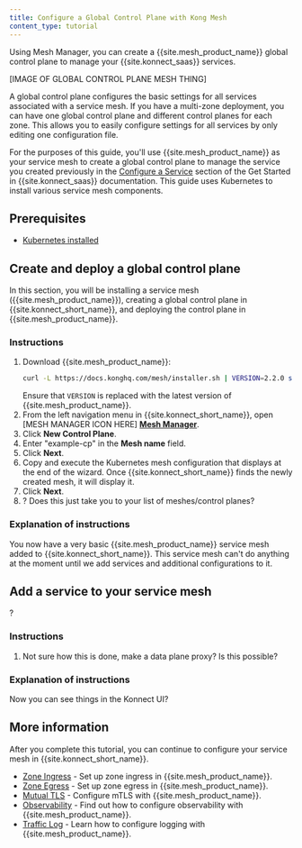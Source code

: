 ```yaml
---
title: Configure a Global Control Plane with Kong Mesh
content_type: tutorial
---
```


Using Mesh Manager, you can create a {{site.mesh_product_name}} global control plane to manage your {{site.konnect_saas}} services. 

[IMAGE OF GLOBAL CONTROL PLANE MESH THING]

A global control plane configures the basic settings for all services associated with a service mesh. If you have a multi-zone deployment, you can have one global control plane and different control planes for each zone. This allows you to easily configure settings for all services by only editing one configuration file. 

For the purposes of this guide, you'll use {{site.mesh_product_name}} as your service mesh to create a global control plane to manage the service you created previously in the [Configure a Service](/konnect/getting-started/configure-service/) section of the Get Started in {{site.konnect_saas}} documentation. This guide uses Kubernetes to install various service mesh components.

## Prerequisites

* [Kubernetes installed](https://kubernetes.io/docs/setup/)

## Create and deploy a global control plane

In this section, you will be installing a service mesh ({{site.mesh_product_name}}), creating a global control plane in {{site.konnect_short_name}}, and deploying the control plane in {{site.mesh_product_name}}.

### Instructions

1. Download {{site.mesh_product_name}}:
    ```sh
    curl -L https://docs.konghq.com/mesh/installer.sh | VERSION=2.2.0 sh -
    ```
    Ensure that `VERSION` is replaced with the latest version of {{site.mesh_product_name}}. 
1. From the left navigation menu in {{site.konnect_short_name}}, open [MESH MANAGER ICON HERE] [**Mesh Manager**](https://cloud.konghq.com/mesh-manager).
1. Click **New Control Plane**.
1. Enter "example-cp" in the **Mesh name** field.
1. Click **Next**.
1. Copy and execute the Kubernetes mesh configuration that displays at the end of the wizard. 
    Once {{site.konnect_short_name}} finds the newly created mesh, it will display it. 
1. Click **Next**.
1. ? Does this just take you to your list of meshes/control planes?

### Explanation of instructions

You now have a very basic {{site.mesh_product_name}} service mesh added to {{site.konnect_short_name}}. This service mesh can't do anything at the moment until we add services and additional configurations to it.

## Add a service to your service mesh

? 

### Instructions

1. Not sure how this is done, make a data plane proxy? Is this possible?

### Explanation of instructions 

Now you can see things in the Konnect UI?

## More information

After you complete this tutorial, you can continue to configure your service mesh in {{site.konnect_short_name}}.

* [Zone Ingress](/mesh/latest/production/cp-deployment/zone-ingress/) - Set up zone ingress in {{site.mesh_product_name}}.
* [Zone Egress](/mesh/latest/production/cp-deployment/zoneegress/) - Set up zone egress in {{site.mesh_product_name}}.
* [Mutual TLS](/mesh/latest/policies/mutual-tls/) - Configure mTLS with {{site.mesh_product_name}}. 
* [Observability](/mesh/latest/explore/observability/) - Find out how to configure observability with {{site.mesh_product_name}}.
* [Traffic Log](/mesh/latest/policies/traffic-log/) - Learn how to configure logging with {{site.mesh_product_name}}.